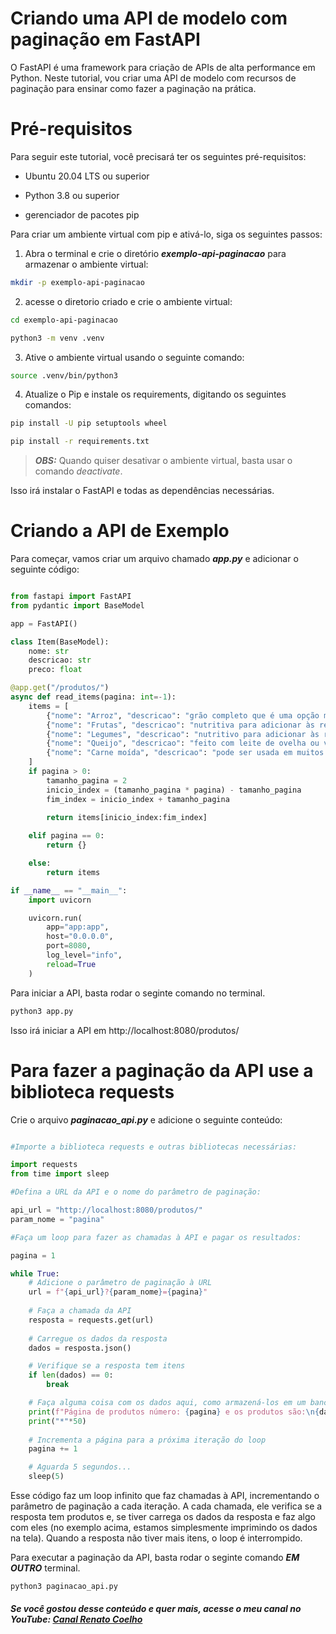 # Criando uma API de modelo com paginação em FastAPI

O FastAPI é uma framework para criação de APIs de alta performance em Python. Neste tutorial, vou criar uma API de modelo com recursos de paginação para ensinar como fazer a paginação na prática.

# Pré-requisitos

Para seguir este tutorial, você precisará ter os seguintes pré-requisitos:

- Ubuntu 20.04 LTS ou superior

- Python 3.8 ou superior

- gerenciador de pacotes pip

Para criar um ambiente virtual com pip e ativá-lo, siga os seguintes passos:

1. Abra o terminal e crie o diretório ***exemplo-api-paginacao*** para armazenar o ambiente virtual:

```bash
mkdir -p exemplo-api-paginacao
```

2. acesse o diretorio criado e crie o ambiente virtual:

```bash
cd exemplo-api-paginacao
```

```bash
python3 -m venv .venv
```

3. Ative o ambiente virtual usando o seguinte comando:

```bash
source .venv/bin/python3
```

4. Atualize o Pip e instale os requirements, digitando os seguintes comandos:

```bash
pip install -U pip setuptools wheel
```

```bash
pip install -r requirements.txt
```

> ***OBS:*** Quando quiser desativar o ambiente virtual, basta usar o comando *deactivate*.

Isso irá instalar o FastAPI e todas as dependências necessárias.

# Criando a API de Exemplo

Para começar, vamos criar um arquivo chamado ***app.py*** e adicionar o seguinte código:

```python

from fastapi import FastAPI
from pydantic import BaseModel

app = FastAPI()

class Item(BaseModel):
    nome: str
    descricao: str
    preco: float

@app.get("/produtos/")
async def read_items(pagina: int=-1):
    items = [
        {"nome": "Arroz", "descricao": "grão completo que é uma opção mais saudável", "preco": 10.99},
        {"nome": "Frutas", "descricao": "nutritiva para adicionar às refeições e lanches", "preco": 12.99},
        {"nome": "Legumes", "descricao": "nutritivo para adicionar às refeições e lanches", "preco": 15.99},
        {"nome": "Queijo", "descricao": "feito com leite de ovelha ou vaca", "preco": 25.99},
        {"nome": "Carne moída", "descricao": "pode ser usada em muitos pratos", "preco": 17.99}
    ]
    if pagina > 0:
        tamanho_pagina = 2
        inicio_index = (tamanho_pagina * pagina) - tamanho_pagina
        fim_index = inicio_index + tamanho_pagina

        return items[inicio_index:fim_index]
    
    elif pagina == 0:
        return {}

    else:
        return items

if __name__ == "__main__":
    import uvicorn

    uvicorn.run(
        app="app:app",
        host="0.0.0.0",
        port=8080,
        log_level="info",
        reload=True
    )

```

Para iniciar a API, basta rodar o seginte comando no terminal.

```bash
python3 app.py
```

Isso irá iniciar a API em http://localhost:8080/produtos/

# Para fazer a paginação da API use a biblioteca requests

Crie o arquivo ***paginacao_api.py*** e adicione o seguinte conteúdo:

```python

#Importe a biblioteca requests e outras bibliotecas necessárias:

import requests
from time import sleep

#Defina a URL da API e o nome do parâmetro de paginação:

api_url = "http://localhost:8080/produtos/"
param_nome = "pagina"

#Faça um loop para fazer as chamadas à API e pagar os resultados:

pagina = 1

while True:
    # Adicione o parâmetro de paginação à URL
    url = f"{api_url}?{param_nome}={pagina}"
    
    # Faça a chamada da API
    resposta = requests.get(url)
    
    # Carregue os dados da resposta
    dados = resposta.json()

    # Verifique se a resposta tem itens
    if len(dados) == 0:
        break

    # Faça alguma coisa com os dados aqui, como armazená-los em um banco de dados ou imprimi-los na tela
    print(f"Página de produtos número: {pagina} e os produtos são:\n{dados}")
    print("*"*50)
    
    # Incrementa a página para a próxima iteração do loop
    pagina += 1

    # Aguarda 5 segundos...
    sleep(5)

```

Esse código faz um loop infinito que faz chamadas à API, incrementando o parâmetro de paginação a cada iteração. A cada chamada, ele verifica se a resposta tem produtos e, se tiver carrega os dados da resposta e faz algo com eles (no exemplo acima, estamos simplesmente imprimindo os dados na tela). Quando a resposta não tiver mais itens, o loop é interrompido.

Para executar a paginação da API, basta rodar o seginte comando ***EM OUTRO*** terminal.

```bash
python3 paginacao_api.py
```

##### Se você gostou desse conteúdo e quer mais, acesse o meu canal no YouTube: [Canal Renato Coelho](https://www.youtube.com/@renato-coelho)